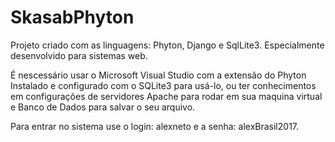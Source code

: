 # SkasabPhyton
Projeto criado com as linguagens: Phyton, Django e SqlLite3. Especialmente desenvolvido para sistemas web.

É nescessário usar o Microsoft Visual Studio com a extensão do Phyton Instalado e configurado com o SQLite3 para usá-lo,
ou ter conhecimentos em configurações de servidores Apache para rodar em sua maquina virtual e Banco de Dados para salvar o seu arquivo.

Para entrar no sistema use o login: alexneto e a senha: alexBrasil2017.
